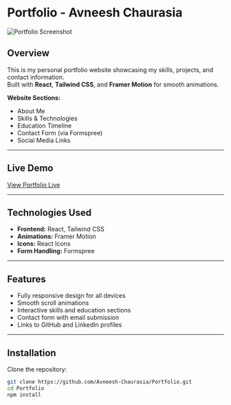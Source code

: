 # Portfolio - Avneesh Chaurasia

![Portfolio Screenshot](../src/assets/portfolio-ss.png) <!-- Optional: Replace with actual screenshot -->

## Overview
This is my personal portfolio website showcasing my skills, projects, and contact information.  
Built with **React**, **Tailwind CSS**, and **Framer Motion** for smooth animations.  

**Website Sections:**  
- About Me  
- Skills & Technologies  
- Education Timeline  
- Contact Form (via Formspree)  
- Social Media Links  

---

## Live Demo
[View Portfolio Live](https://avneeshchaurasiaportfolio.netlify.app/)

---

## Technologies Used
- **Frontend:** React, Tailwind CSS  
- **Animations:** Framer Motion  
- **Icons:** React Icons  
- **Form Handling:** Formspree  

---

## Features
- Fully responsive design for all devices  
- Smooth scroll animations  
- Interactive skills and education sections  
- Contact form with email submission  
- Links to GitHub and LinkedIn profiles  

---

## Installation

Clone the repository:

```bash
git clone https://github.com/Avneesh-Chaurasia/Portfolio.git
cd Portfolio
npm install
